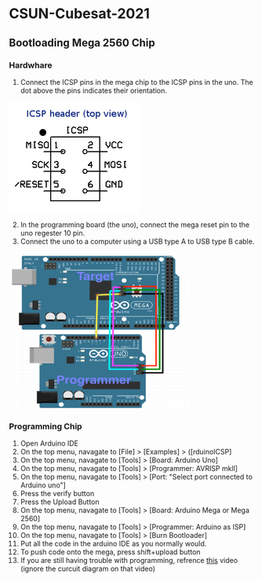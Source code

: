 # CSUN-Cubesat-2021

## Bootloading Mega 2560 Chip

### Hardwhare 
1. Connect the ICSP pins in the mega chip to the ICSP pins in the uno. The dot above the pins indicates their orientation.

![alt text](https://github.com/CSUN-Student-Design-Competition/CSUN-Cubesat-2021/blob/elliotfayman/ICSPImage.png "ICSP Pin Diagram") 

2. In the programming board (the uno), connect the mega reset pin to the uno regester 10 pin.
3. Connect the uno to a computer using a USB type A to USB type B cable.

![alt text](https://github.com/CSUN-Student-Design-Competition/CSUN-Cubesat-2021/blob/elliotfayman/megaProgrammerCircuitDiagram.png "Curcuit Diagram")

### Programming Chip
1. Open Arduino IDE
2. On the top menu, navagate to [File] > [Examples] > ([rduinoICSP]
3. On the top menu, navagate to [Tools] > [Board: Arduino Uno]
4. On the top menu, navagate to [Tools] > [Programmer: AVRISP mkll]
5. On the top menu, navagate to [Tools] > [Port: "Select port connected to Arduino uno"]
6. Press the verify button
7. Press the Upload Button
8. On the top menu, navagate to [Tools] > [Board: Arduino Mega or Mega 2560]
9. On the top menu, navagate to [Tools] > [Programmer: Arduino as ISP]
10. On the top menu, navagate to [Tools] > [Burn Bootloader]
11. Put all the code in the arduino IDE as you normally would.
12. To push code onto the mega, press shift+upload button
13. If you are still having trouble with programming, refrence [this](https://www.youtube.com/watch?v=X5achE10rCI) video (ignore the curcuit diagram on that video)
